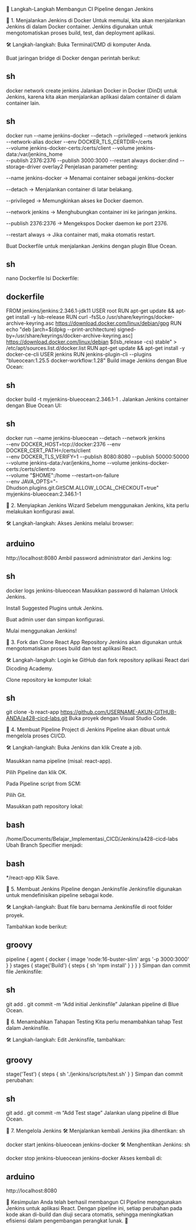 📌 Langkah-Langkah Membangun CI Pipeline dengan Jenkins

🔹 1. Menjalankan Jenkins di Docker
Untuk memulai, kita akan menjalankan Jenkins di dalam Docker container. Jenkins digunakan untuk mengotomatiskan proses build, test, dan deployment aplikasi.

🛠️ Langkah-langkah:
Buka Terminal/CMD di komputer Anda.

Buat jaringan bridge di Docker dengan perintah berikut:

sh
-------------------------------------------------------------------------------------------------------------------------------
docker network create jenkins
Jalankan Docker in Docker (DinD) untuk Jenkins, karena kita akan menjalankan aplikasi dalam container di dalam container lain.

sh
--------------------------------------------------------------------------------------------------------------------------------
docker run --name jenkins-docker --detach --privileged --network jenkins \
--network-alias docker --env DOCKER_TLS_CERTDIR=/certs \
--volume jenkins-docker-certs:/certs/client --volume jenkins-data:/var/jenkins_home \
--publish 2376:2376 --publish 3000:3000 --restart always docker:dind --storage-driver overlay2
Penjelasan parameter penting:

--name jenkins-docker → Menamai container sebagai jenkins-docker

--detach → Menjalankan container di latar belakang.

--privileged → Memungkinkan akses ke Docker daemon.

--network jenkins → Menghubungkan container ini ke jaringan jenkins.

--publish 2376:2376 → Mengekspos Docker daemon ke port 2376.

--restart always → Jika container mati, maka otomatis restart.

Buat Dockerfile untuk menjalankan Jenkins dengan plugin Blue Ocean.

sh
----------------------------------------------------------------------------------------------------------------------------------
nano Dockerfile
Isi Dockerfile:

dockerfile
----------------------------------------------------------------------------------------------------------------------------------
FROM jenkins/jenkins:2.346.1-jdk11
USER root
RUN apt-get update && apt-get install -y lsb-release
RUN curl -fsSLo /usr/share/keyrings/docker-archive-keyring.asc https://download.docker.com/linux/debian/gpg
RUN echo "deb [arch=$(dpkg --print-architecture) signed-by=/usr/share/keyrings/docker-archive-keyring.asc] \
https://download.docker.com/linux/debian $(lsb_release -cs) stable" > /etc/apt/sources.list.d/docker.list
RUN apt-get update && apt-get install -y docker-ce-cli
USER jenkins
RUN jenkins-plugin-cli --plugins "blueocean:1.25.5 docker-workflow:1.28"
Build image Jenkins dengan Blue Ocean:

sh
---------------------------------------------------------------------------------------------------------------------------------
docker build -t myjenkins-blueocean:2.346.1-1 .
Jalankan Jenkins container dengan Blue Ocean UI:

sh
----------------------------------------------------------------------------------------------------------------------------------
docker run --name jenkins-blueocean --detach --network jenkins \
--env DOCKER_HOST=tcp://docker:2376 --env DOCKER_CERT_PATH=/certs/client \
--env DOCKER_TLS_VERIFY=1 --publish 8080:8080 --publish 50000:50000 \
--volume jenkins-data:/var/jenkins_home --volume jenkins-docker-certs:/certs/client:ro \
--volume "$HOME":/home --restart=on-failure \
--env JAVA_OPTS="-Dhudson.plugins.git.GitSCM.ALLOW_LOCAL_CHECKOUT=true" \
myjenkins-blueocean:2.346.1-1

🔹 2. Menyiapkan Jenkins Wizard
Sebelum menggunakan Jenkins, kita perlu melakukan konfigurasi awal.

🛠️ Langkah-langkah:
Akses Jenkins melalui browser:

arduino
----------------------------------------------------------------------------------------------------------------------------------------
http://localhost:8080
Ambil password administrator dari Jenkins log:

sh
-------------------------------------------------------------------------------------------------------------------------------
docker logs jenkins-blueocean
Masukkan password di halaman Unlock Jenkins.

Install Suggested Plugins untuk Jenkins.

Buat admin user dan simpan konfigurasi.

Mulai menggunakan Jenkins!

🔹 3. Fork dan Clone React App Repository
Jenkins akan digunakan untuk mengotomatiskan proses build dan test aplikasi React.

🛠️ Langkah-langkah:
Login ke GitHub dan fork repository aplikasi React dari Dicoding Academy.

Clone repository ke komputer lokal:

sh
----------------------------------------------------------------------------------------------------------------------------------
git clone -b react-app https://github.com/USERNAME-AKUN-GITHUB-ANDA/a428-cicd-labs.git
Buka proyek dengan Visual Studio Code.

🔹 4. Membuat Pipeline Project di Jenkins
Pipeline akan dibuat untuk mengelola proses CI/CD.

🛠️ Langkah-langkah:
Buka Jenkins dan klik Create a job.

Masukkan nama pipeline (misal: react-app).

Pilih Pipeline dan klik OK.

Pada Pipeline script from SCM:

Pilih Git.

Masukkan path repository lokal:

bash
---------------------------------------------------------------------------------------------------------------------------
/home/Documents/Belajar_Implementasi_CICD/Jenkins/a428-cicd-labs
Ubah Branch Specifier menjadi:

bash
----------------------------------------------------------------------------------------------------------------------------
*/react-app
Klik Save.

🔹 5. Membuat Jenkins Pipeline dengan Jenkinsfile
Jenkinsfile digunakan untuk mendefinisikan pipeline sebagai kode.

🛠️ Langkah-langkah:
Buat file baru bernama Jenkinsfile di root folder proyek.

Tambahkan kode berikut:

groovy
-----------------------------------------------------------------------------------------------------------------------------
pipeline {
    agent {
        docker {
            image 'node:16-buster-slim'
            args '-p 3000:3000'
        }
    }
    stages {
        stage('Build') {
            steps {
                sh 'npm install'
            }
        }
    }
}
Simpan dan commit file Jenkinsfile:

sh
-------------------------------------------------------------------------------------------------------------------------------------
git add .
git commit -m “Add initial Jenkinsfile”
Jalankan pipeline di Blue Ocean.

🔹 6. Menambahkan Tahapan Testing
Kita perlu menambahkan tahap Test dalam Jenkinsfile.

🛠️ Langkah-langkah:
Edit Jenkinsfile, tambahkan:

groovy
-------------------------------------------------------------------------------------------------------------------------------------------
stage('Test') {
    steps {
        sh './jenkins/scripts/test.sh'
    }
}
Simpan dan commit perubahan:

sh
--------------------------------------------------------------------------------------------------------------------------------------------
git add .
git commit -m “Add Test stage”
Jalankan ulang pipeline di Blue Ocean.

🔹 7. Mengelola Jenkins
🛠️ Menjalankan kembali Jenkins jika dihentikan:
sh

docker start jenkins-blueocean jenkins-docker
🛠️ Menghentikan Jenkins:
sh

docker stop jenkins-blueocean jenkins-docker
Akses kembali di:

arduino
----------------------------------------------------------------------------------------------------------------------------------------------------
http://localhost:8080


🎯 Kesimpulan
Anda telah berhasil membangun CI Pipeline menggunakan Jenkins untuk aplikasi React. Dengan pipeline ini, setiap perubahan pada kode akan di-build dan diuji secara otomatis, sehingga meningkatkan efisiensi dalam pengembangan perangkat lunak. 🚀

